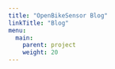 ```yaml
---
title: "OpenBikeSensor Blog"
linkTitle: "Blog"
menu:
  main:
    parent: project
    weight: 20
---
```



